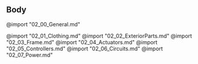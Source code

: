 ## Body

@import "02_00_General.md"

@import "02_01_Clothing.md"
@import "02_02_ExteriorParts.md"
@import "02_03_Frame.md"
@import "02_04_Actuators.md"
@import "02_05_Controllers.md"
@import "02_06_Circuits.md"
@import "02_07_Power.md"

